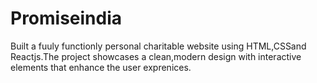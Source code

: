# Promiseindia
 Built a fuuly functionly personal charitable website using HTML,CSSand Reactjs.The project showcases a clean,modern design with interactive elements that enhance the user exprenices.
